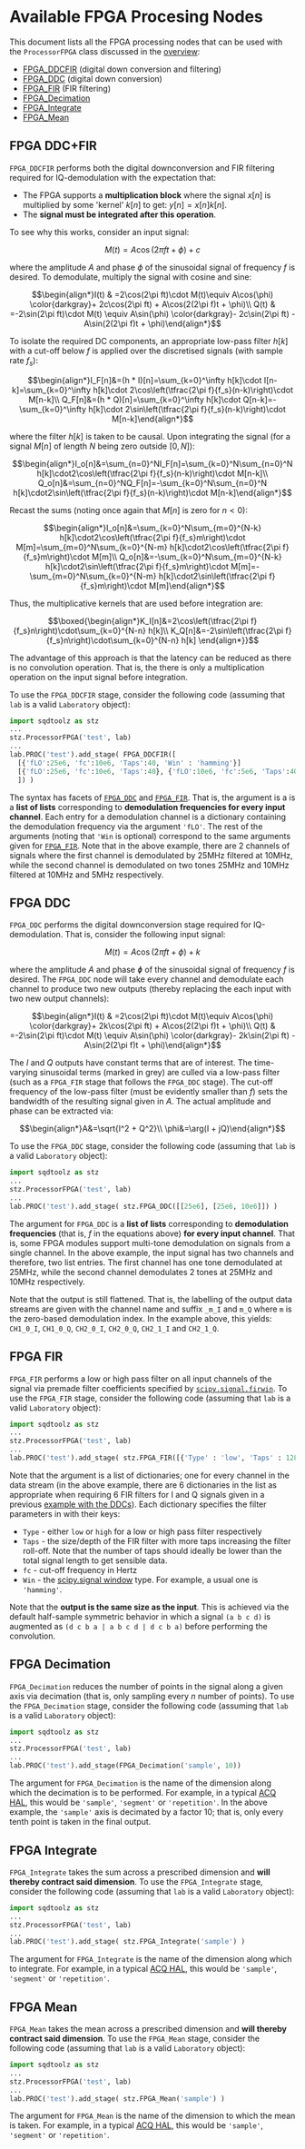 # Available FPGA Procesing Nodes

This document lists all the FPGA processing nodes that can be used with the `ProcessorFPGA` class discussed in the [overview](Proc_FPGA_Overview):

  * [FPGA_DDCFIR](#fpga-ddc+fir) (digital down conversion and filtering)
  * [FPGA_DDC](#fpga-ddc) (digital down conversion)
  * [FPGA_FIR](#fpga-fir) (FIR filtering)
  * [FPGA_Decimation](#fpga-decimation)
  * [FPGA_Integrate](#fpga-integrate)
  * [FPGA_Mean](#fpga-mean)

## FPGA DDC+FIR

`FPGA_DDCFIR` performs both the digital downconversion and FIR filtering required for IQ-demodulation with the expectation that:

- The FPGA supports a **multiplication block** where the signal $x[n]$ is multiplied by some 'kernel' $k[n]$ to get: $y[n]=x[n]k[n]$.
- The **signal must be integrated after this operation**.

To see why this works, consider an input signal:

$$M(t)=A\cos(2\pi ft + \phi) + c$$

where the amplitude $A$ and phase $\phi$ of the sinusoidal signal of frequency $f$ is desired. To demodulate, multiply the signal with cosine and sine:

$$\begin{align*}I(t) & =2\cos(2\pi ft)\cdot M(t)\equiv A\cos(\phi) \color{darkgray}+ 2c\cos(2\pi ft) + A\cos(2(2\pi f)t + \phi)\\
Q(t) & =-2\sin(2\pi ft)\cdot M(t) \equiv A\sin(\phi) \color{darkgray}- 2c\sin(2\pi ft) - A\sin(2(2\pi f)t + \phi)\end{align*}$$

To isolate the required DC components, an appropriate low-pass filter $h[k]$ with a cut-off below $f$ is applied over the discretised signals (with sample rate $f_s$):

$$\begin{align*}I_F[n]&=(h * I)[n]=\sum_{k=0}^\infty h[k]\cdot I[n-k]=\sum_{k=0}^\infty h[k]\cdot 2\cos\left(\tfrac{2\pi f}{f_s}(n-k)\right)\cdot M[n-k]\\
Q_F[n]&=(h * Q)[n]=\sum_{k=0}^\infty h[k]\cdot Q[n-k]=-\sum_{k=0}^\infty h[k]\cdot 2\sin\left(\tfrac{2\pi f}{f_s}(n-k)\right)\cdot M[n-k]\end{align*}$$

where the filter $h[k]$ is taken to be causal. Upon integrating the signal (for a signal $M[n]$ of length $N$ being zero outside $[0,N]$):

$$\begin{align*}I_o[n]&=\sum_{n=0}^NI_F[n]=\sum_{k=0}^N\sum_{n=0}^N h[k]\cdot2\cos\left(\tfrac{2\pi f}{f_s}(n-k)\right)\cdot M[n-k]\\
Q_o[n]&=\sum_{n=0}^NQ_F[n]=-\sum_{k=0}^N\sum_{n=0}^N h[k]\cdot2\sin\left(\tfrac{2\pi f}{f_s}(n-k)\right)\cdot M[n-k]\end{align*}$$

Recast the sums (noting once again that $M[n]$ is zero for $n<0$):

$$\begin{align*}I_o[n]&=\sum_{k=0}^N\sum_{m=0}^{N-k} h[k]\cdot2\cos\left(\tfrac{2\pi f}{f_s}m\right)\cdot M[m]=\sum_{m=0}^N\sum_{k=0}^{N-m} h[k]\cdot2\cos\left(\tfrac{2\pi f}{f_s}m\right)\cdot M[m]\\
Q_o[n]&=-\sum_{k=0}^N\sum_{m=0}^{N-k} h[k]\cdot2\sin\left(\tfrac{2\pi f}{f_s}m\right)\cdot M[m]=-\sum_{m=0}^N\sum_{k=0}^{N-m} h[k]\cdot2\sin\left(\tfrac{2\pi f}{f_s}m\right)\cdot M[m]\end{align*}$$

Thus, the multiplicative kernels that are used before integration are:

$$\boxed{\begin{align*}K_I[n]&=2\cos\left(\tfrac{2\pi f}{f_s}n\right)\cdot\sum_{k=0}^{N-n} h[k]\\
K_Q[n]&=-2\sin\left(\tfrac{2\pi f}{f_s}n\right)\cdot\sum_{k=0}^{N-n} h[k]
\end{align*}}$$

The advantage of this approach is that the latency can be reduced as there is no convolution operation. That is, the there is only a multiplication operation on the input signal before integration.

To use the `FPGA_DDCFIR` stage, consider the following code (assuming that `lab` is a valid `Laboratory` object):

```python
import sqdtoolz as stz
...
stz.ProcessorFPGA('test', lab)
...
lab.PROC('test').add_stage( FPGA_DDCFIR([
  [{'fLO':25e6, 'fc':10e6, 'Taps':40, 'Win' : 'hamming'}]
  [{'fLO':25e6, 'fc':10e6, 'Taps':40}, {'fLO':10e6, 'fc':5e6, 'Taps':40}]
  ]) )
```

The syntax has facets of [`FPGA_DDC`](#fpga-ddc) and [`FPGA_FIR`](#fpga-fir). That is, the argument is a is a **list of lists** corresponding to **demodulation frequencies for every input channel**. Each entry for a demodulation channel is a dictionary containing the demodulation frequency via the argument `'fLO'`. The rest of the arguments (noting that `'Win` is optional) correspond to the same arguments given for [`FPGA_FIR`](#fpga-fir). Note that in the above example, there are 2 channels of signals where the first channel is demodulated by 25MHz filtered at 10MHz, while the second channel is demodulated on two tones 25MHz and 10MHz filtered at 10MHz and 5MHz respectively.


## FPGA DDC

`FPGA_DDC` performs the digital downconversion stage required for IQ-demodulation. That is, consider the following input signal:

$$M(t)=A\cos(2\pi ft + \phi) + k$$

where the amplitude *A* and phase *ɸ* of the sinusoidal signal of frequency *f* is desired. The `FPGA_DDC` node will take every channel and demodulate each channel to produce two new outputs (thereby replacing the each input with two new output channels):

$$\begin{align*}I(t) & =2\cos(2\pi ft)\cdot M(t)\equiv A\cos(\phi) \color{darkgray}+ 2k\cos(2\pi ft) + A\cos(2(2\pi f)t + \phi)\\
Q(t) & =-2\sin(2\pi ft)\cdot M(t) \equiv A\sin(\phi) \color{darkgray}- 2k\sin(2\pi ft) - A\sin(2(2\pi f)t + \phi)\end{align*}$$

The *I* and *Q* outputs have constant terms that are of interest. The time-varying sinusoidal terms (marked in grey) are culled via a low-pass filter (such as a `FPGA_FIR` stage that follows the `FPGA_DDC` stage). The cut-off frequency of the low-pass filter (must be evidently smaller than *f*) sets the bandwidth of the resulting signal given in *A*. The actual amplitude and phase can be extracted via:

$$\begin{align*}A&=\sqrt{I^2 + Q^2}\\
\phi&=\arg(I + jQ)\end{align*}$$

To use the `FPGA_DDC` stage, consider the following code (assuming that `lab` is a valid `Laboratory` object):

```python
import sqdtoolz as stz
...
stz.ProcessorFPGA('test', lab)
...
lab.PROC('test').add_stage( stz.FPGA_DDC([[25e6], [25e6, 10e6]]) )
```

The argument for `FPGA_DDC` is a **list of lists** corresponding to **demodulation frequencies** (that is, *f* in the equations above) **for every input channel**. That is, some FPGA modules support multi-tone demodulation on signals from a single channel. In the above example, the input signal has two channels and therefore, two list entries. The first channel has one tone demodulated at 25MHz, while the second channel demodulates 2 tones at 25MHz and 10MHz respectively.

Note that the output is still flattened. That is, the labelling of the output data streams are given with the channel name and suffix `_m_I` and `m_Q` where `m` is the zero-based demodulation index. In the example above, this yields: `CH1_0_I`, `CH1_0_Q`, `CH2_0_I`, `CH2_0_Q`, `CH2_1_I` and `CH2_1_Q`.

## FPGA FIR

`FPGA_FIR` performs a low or high pass filter on all input channels of the signal via premade filter coefficients specified by [`scipy.signal.firwin`](https://docs.scipy.org/doc/scipy/reference/generated/scipy.signal.firwin.html). To use the `FPGA_FIR` stage, consider the following code (assuming that `lab` is a valid `Laboratory` object):

```python
import sqdtoolz as stz
...
stz.ProcessorFPGA('test', lab)
...
lab.PROC('test').add_stage( stz.FPGA_FIR([{'Type' : 'low', 'Taps' : 128, 'fc' : 1e6, 'Win' : 'hamming'}]*6) )
```

Note that the argument is a list of dictionaries; one for every channel in the data stream (in the above example, there are 6 dictionaries in the list as appropriate when requiring 6 FIR filters for I and Q signals given in a previous [example with the DDCs](#fpga-ddc)). Each dictionary specifies the filter parameters in with their keys:

- `Type` - either `low` or `high` for a low or high pass filter respectively
- `Taps` - the size/depth of the FIR filter with more taps increasing the filter roll-off. Note that the number of taps should ideally be lower than the total signal length to get sensible data.
- `fc` - cut-off frequency in Hertz
- `Win` - the [scipy.signal window](https://docs.scipy.org/doc/scipy/reference/generated/scipy.signal.get_window.html#scipy.signal.get_window) type. For example, a usual one is `'hamming'`.

Note that the **output is the same size as the input**. This is achieved via the default half-sample symmetric behavior in which a signal `(a b c d)` is augmented as `(d c b a | a b c d | d c b a)` before performing the convolution.

## FPGA Decimation

`FPGA_Decimation` reduces the number of points in the signal along a given axis via decimation (that is, only sampling every $n$ number of points). To use the `FPGA_Decimation` stage, consider the following code (assuming that `lab` is a valid `Laboratory` object):

```python
import sqdtoolz as stz
...
stz.ProcessorFPGA('test', lab)
...
lab.PROC('test').add_stage(FPGA_Decimation('sample', 10))
```

The argument for `FPGA_Decimation` is the name of the dimension along which the decimation is to be performed. For example, in a typical [ACQ HAL](ACQ.md), this would be `'sample'`, `'segment'` or `'repetition'`. In the above example, the `'sample'` axis is decimated by a factor 10; that is, only every tenth point is taken in the final output.

## FPGA Integrate

`FPGA_Integrate` takes the sum across a prescribed dimension and **will thereby contract said dimension**. To use the `FPGA_Integrate` stage, consider the following code (assuming that `lab` is a valid `Laboratory` object):

```python
import sqdtoolz as stz
...
stz.ProcessorFPGA('test', lab)
...
lab.PROC('test').add_stage( stz.FPGA_Integrate('sample') )
```

The argument for `FPGA_Integrate` is the name of the dimension along which to integrate. For example, in a typical [ACQ HAL](ACQ.md), this would be `'sample'`, `'segment'` or `'repetition'`.

## FPGA Mean

`FPGA_Mean` takes the mean across a prescribed dimension and **will thereby contract said dimension**. To use the `FPGA_Mean` stage, consider the following code (assuming that `lab` is a valid `Laboratory` object):

```python
import sqdtoolz as stz
...
stz.ProcessorFPGA('test', lab)
...
lab.PROC('test').add_stage( stz.FPGA_Mean('sample') )
```

The argument for `FPGA_Mean` is the name of the dimension to which the mean is taken. For example, in a typical [ACQ HAL](ACQ.md), this would be `'sample'`, `'segment'` or `'repetition'`.

